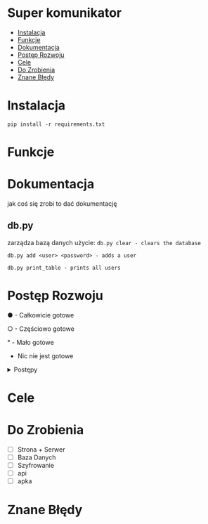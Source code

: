 # Super komunikator
- [Instalacja](#instalacja)
- [Funkcje](#funkcje)
- [Dokumentacja](#dokumentacja)
- [Postęp Rozwoju](#postęp-rzeczy)
- [Cele](#cele)
- [Do Zrobienia](#do-zrobienia)
- [Znane Błędy](#znane-błędy)

# Instalacja
```shell
pip install -r requirements.txt
```

# Funkcje

# Dokumentacja
jak coś się zrobi to dać dokumentację

## db.py
zarządza bazą danych
użycie:
`db.py clear - clears the database`

`db.py add <user> <password> - adds a user`

`db.py print_table - prints all users`

# Postęp Rozwoju

● - Całkowicie gotowe

○ - Częściowo gotowe

°  - Mało gotowe

   - Nic nie jest gotowe

<details>
<summary> Postępy </summary>
- ° Podstawa serwera
-   Obsługa bazy danych
-   Działające API - Weryfikacja danych
-   Działające API - Obsługa wiadomości
-   Inne g$%&a
</details>

# Cele

# Do Zrobienia
 - [ ] Strona + Serwer
 - [ ] Baza Danych
 - [ ] Szyfrowanie
 - [ ] api
 - [ ] apka

# Znane Błędy
